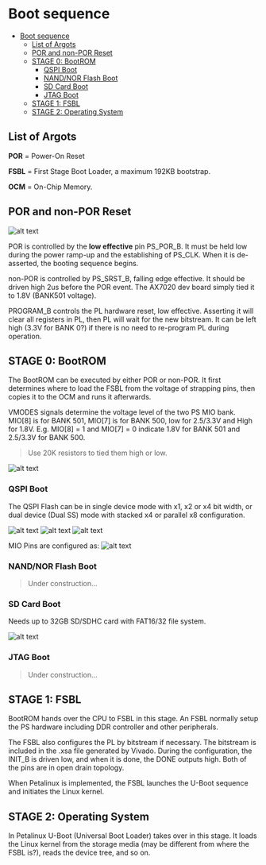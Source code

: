 # Boot sequence

- [Boot sequence](#boot-sequence)
  - [List of Argots](#list-of-argots)
  - [POR and non-POR Reset](#por-and-non-por-reset)
  - [STAGE 0: BootROM](#stage-0-bootrom)
    - [QSPI Boot](#qspi-boot)
    - [NAND/NOR Flash Boot](#nandnor-flash-boot)
    - [SD Card Boot](#sd-card-boot)
    - [JTAG Boot](#jtag-boot)
  - [STAGE 1: FSBL](#stage-1-fsbl)
  - [STAGE 2: Operating System](#stage-2-operating-system)


## List of Argots

**POR** = Power-On Reset

**FSBL** = First Stage Boot Loader, a maximum 192KB bootstrap.

**OCM** = On-Chip Memory.


## POR and non-POR Reset

![alt text](<./assets/Power_and_Reset_Sequencing_Waveform.png>)

POR is controlled by the **low effective** pin PS_POR_B. It must be held low during the power ramp-up and the establishing of PS_CLK. When it is de-asserted, the booting sequence begins.
 
non-POR is controlled by PS_SRST_B, falling edge effective. It should be driven high 2us before the POR event. The AX7020 dev board simply tied it to 1.8V (BANK501 voltage).

PROGRAM_B controls the PL hardware reset, low effective. Asserting it will clear all registers in PL, then PL will wait for the new bitstream. It can be left high (3.3V for BANK 0?) if there is no need to re-program PL during operation.

## STAGE 0: BootROM

The BootROM can be executed by either POR or non-POR. It first determines where to load the FSBL from the voltage of strapping pins, then copies it to the OCM and runs it afterwards.

VMODES signals determine the voltage level of the two PS MIO bank. MIO[8] is for BANK 501, MIO[7] is for BANK 500, low for 2.5/3.3V and High for 1.8V. E.g. MIO[8] = 1 and MIO[7] = 0 indicate 1.8V for BANK 501 and 2.5/3.3V for BANK 500.

> Use 20K resistors to tied them high or low.

![alt text](<./assets/Boot_Mode_MIO_Strapping_Pins.png>)

### QSPI Boot

The QSPI Flash can be in single device mode with x1, x2 or x4 bit width, or dual device (Dual SS) mode with stacked x4 or parallel x8 configuration.

![alt text](<./assets/Quad-SPI_Single_SS_4-bit_IO.png>)
![alt text](<./assets/Quad-SPI_Dual_SS_4-bit_Stacked_IO.png>)
![alt text](<./assets/Quad-SPI_Dual_SS,_8-bit_Parallel_IO.png>)

MIO Pins are configured as:
![alt text](<./assets/Quad-SPI_Boot_MIO_Register_Settings.png>)

### NAND/NOR Flash Boot

> Under construction...

### SD Card Boot

Needs up to 32GB SD/SDHC card with FAT16/32 file system.

![alt text](./assets/SD_Card_Boot_MIO_Register_Settings.png)

### JTAG Boot

> Under construction...

## STAGE 1: FSBL

BootROM hands over the CPU to FSBL in this stage. An FSBL normally setup the PS hardware including DDR controller and other peripherals.

The FSBL also configures the PL by bitstream if necessary. The bitstream is included in the .xsa file generated by Vivado. During the configuration, the INIT_B is driven low, and when it is done, the DONE outputs high. Both of the pins are in open drain topology.

When Petalinux is implemented, the FSBL launches the U-Boot sequence and initiates the Linux kernel.

## STAGE 2: Operating System

In Petalinux U-Boot (Universal Boot Loader) takes over in this stage. It loads the Linux kernel from the storage media (may be different from where the FSBL is?), reads the device tree, and so on.
